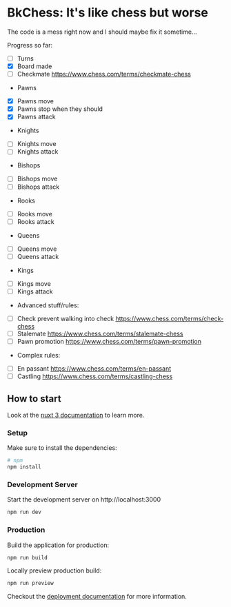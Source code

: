 # BkChess: It's like chess but worse

The code is a mess right now and I should maybe fix it sometime...

Progress so far:
- [ ] Turns
- [x] Board made
- [ ] Checkmate https://www.chess.com/terms/checkmate-chess

- Pawns
- [x] Pawns move
- [x] Pawns stop when they should
- [x] Pawns attack

- Knights
- [ ] Knights move
- [ ] Knights attack

- Bishops
- [ ] Bishops move
- [ ] Bishops attack

- Rooks
- [ ] Rooks move
- [ ] Rooks attack

- Queens
- [ ] Queens move
- [ ] Queens attack

- Kings
- [ ] Kings move
- [ ] Kings attack

- Advanced stuff/rules:
- [ ] Check prevent walking into check https://www.chess.com/terms/check-chess  
- [ ] Stalemate  https://www.chess.com/terms/stalemate-chess
- [ ] Pawn promotion https://www.chess.com/terms/pawn-promotion

- Complex rules:
- [ ] En passant https://www.chess.com/terms/en-passant
- [ ] Castling   https://www.chess.com/terms/castling-chess
## How to start

Look at the [nuxt 3 documentation](https://v3.nuxtjs.org) to learn more.

### Setup

Make sure to install the dependencies:

```bash
# npm
npm install
```

### Development Server

Start the development server on http://localhost:3000

```bash
npm run dev
```

### Production

Build the application for production:

```bash
npm run build
```

Locally preview production build:

```bash
npm run preview
```

Checkout the [deployment documentation](https://v3.nuxtjs.org/guide/deploy/presets) for more information.
